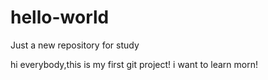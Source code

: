 # hello-world
Just a new repository for study

hi everybody,this is my first git project!
i want to learn morn!
